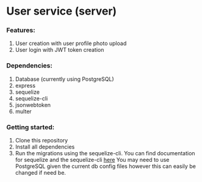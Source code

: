 # User service (server)

### Features:

1. User creation with user profile photo upload
2. User login with JWT token creation

### Dependencies:

1. Database (currently using PostgreSQL)
2. express
3. sequelize
4. sequelize-cli
5. jsonwebtoken
6. multer

### Getting started:

1. Clone this repository
2. Install all dependencies
3. Run the migrations using the sequelize-cli.
   You can find documentation for sequelize and the sequelize-cli [here](http://docs.sequelizejs.com/)
   You may need to use PostgreSQL given the current db config files however this can easily be changed if need be.
